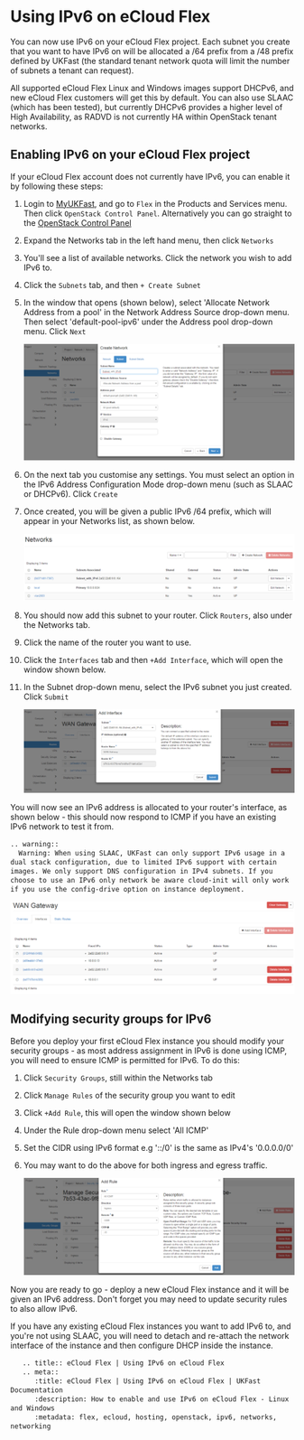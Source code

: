 # Using IPv6 on eCloud Flex

You can now use IPv6 on your eCloud Flex project. Each subnet you create that you want to have IPv6 on will be allocated a /64 prefix from a /48 prefix defined by UKFast (the standard tenant network quota will limit the number of subnets a tenant can request).

All supported eCloud Flex Linux and Windows images support DHCPv6, and new eCloud Flex customers will get this by default. You can also use SLAAC (which has been tested), but currently DHCPv6 provides a higher level of High Availability, as RADVD is not currently HA within OpenStack tenant networks.

## Enabling IPv6 on your eCloud Flex project

If your eCloud Flex account does not currently have IPv6, you can enable it by following these steps:

1. Login to [MyUKFast](https://my.ukfast.co.uk), and go to `Flex` in the Products and Services menu.  Then click `OpenStack Control Panel`.  Alternatively you can go straight to the [OpenStack Control Panel](https://api.openstack.ecloud.co.uk)

2. Expand the Networks tab in the left hand menu, then click `Networks`

3. You'll see a list of available networks.  Click the network you wish to add IPv6 to.

4. Click the `Subnets` tab, and then `+ Create Subnet`

5. In the window that opens (shown below), select 'Allocate Network Address from a pool' in the Network Address Source drop-down menu.  Then select 'default-pool-ipv6' under the Address pool drop-down menu.  Click `Next`

    ![subnet](../../files/subnet.PNG)

6. On the next tab you customise any settings. You must select an option in the IPv6 Address Configuration Mode drop-down menu (such as SLAAC or DHCPv6).  Click `Create`

7. Once created, you will be given a public IPv6 /64 prefix, which will appear in your Networks list, as shown below.

    ![newsubnet](../../files/newsubnet.PNG)

8. You should now add this subnet to your router.  Click `Routers`, also under the Networks tab.

9. Click the name of the router you want to use.

10. Click the `Interfaces` tab and then `+Add Interface`, which will open the window shown below.

11. In the Subnet drop-down menu, select the IPv6 subnet you just created.  Click `Submit`

    ![interface](../../files/interface.PNG)

You will now see an IPv6 address is allocated to your router's interface, as shown below - this should now respond to ICMP if you have an existing IPv6 network to test it from.

```eval_rst
.. warning::
  Warning: When using SLAAC, UKFast can only support IPv6 usage in a dual stack configuration, due to limited IPv6 support with certain images. We only support DNS configuration in IPv4 subnets. If you choose to use an IPv6 only network be aware cloud-init will only work if you use the config-drive option on instance deployment.
```

![newinterface](../../files/newinterface.PNG)

## Modifying security groups for IPv6

Before you deploy your first eCloud Flex instance you should modify your security groups - as most address assignment in IPv6 is done using ICMP, you will need to ensure ICMP is permitted for IPv6.  To do this:

1. Click `Security Groups`, still within the Networks tab
2. Click `Manage Rules` of the security group you want to edit
3. Click `+Add Rule`, this will open the window shown below
4. Under the Rule drop-down menu select 'All ICMP'
5. Set the CIDR using IPv6 format e.g '::/0' is the same as IPv4's '0.0.0.0/0'
6. You may want to do the above for both ingress and egress traffic.

    ![rule](../../files/rule.PNG)

Now you are ready to go - deploy a new eCloud Flex instance and it will be given an IPv6 address.  Don't forget you may need to update security rules to also allow IPv6.

If you have any existing eCloud Flex instances you want to add IPv6 to, and you're not using SLAAC, you will need to detach and re-attach the network interface of the instance and then configure DHCP inside the instance.

```eval_rst
   .. title:: eCloud Flex | Using IPv6 on eCloud Flex
   .. meta::
      :title: eCloud Flex | Using IPv6 on eCloud Flex | UKFast Documentation
      :description: How to enable and use IPv6 on eCloud Flex - Linux and Windows
      :metadata: flex, ecloud, hosting, openstack, ipv6, networks, networking
```
